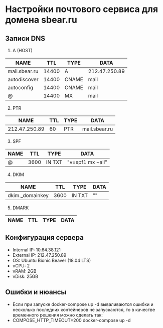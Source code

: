 # Настройки почтового сервиса для домена sbear.ru

## Записи DNS 

1) A (HOST)

| NAME              | TTL    | TYPE   | DATA         |
|-------------------|--------|--------|--------------|
| mail.sbear.ru     | 14400  | A      | 212.47.250.89 |
| autodiscover      | 14400  | CNAME  | mail         |
| autoconfig        | 14400  | CNAME  | mail         |
| @                 | 14400  | MX     | mail         |

2) PTR

| NAME              | TTL    | TYPE   | DATA         |
|-------------------|--------|--------|--------------|
| 212.47.250.89      |  60    |  PTR   |  mail.sbear.ru |

3) SPF

| NAME              | TTL    | TYPE   | DATA         |
|-------------------|--------|--------|--------------|
| @         | 3600  |  IN TXT|  "v=spf1 mx ~all" |

4) DKIM

| NAME              | TTL    | TYPE   | DATA         |
|-------------------|--------|--------|--------------|
| dkim._domainkey   | 3600   |  IN TXT | "" |

5) DMARK

| NAME              | TTL    | TYPE   | DATA         |
|-------------------|--------|--------|--------------|

## Конфигурация сервера
* Internal IP: 10.64.38.121
* External IP: 212.47.250.89
* OS: Ubuntu Bionic Beaver (18.04 LTS)
* vCPU: 2
* vRAM: 2GB
* vDisk: 25GB


## Ошибки и нюансы

* Если при запуске docker-compose up -d вываливаются ошибки и несколько последних контейнеров не запускаются, то в качестве временного решения можно сделать так:
* COMPOSE_HTTP_TIMEOUT=200 docker-compose up -d